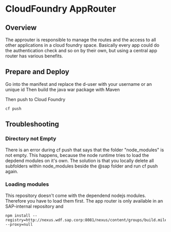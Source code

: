 # CloudFoundry AppRouter

## Overview
The approuter is responsible to manage the routes and the access to all other applications in a cloud foundry space. Basically every app could do the authentication check and so on by their own, but using a central app router has various benefits. 

## Prepare and Deploy
Go into the manifest and replace the d-user with your username or an unique id
Then build the java war package with Maven

Then push to Cloud Foundry
```
cf push
```

## Troubleshooting
### Directory not Empty
There is an error during cf push that says that the folder "node_modules" is not empty. This happens, because the node runtime tries to load the depdend modules on it's own.
The solution is that you locally delete all subfolders within node_modules beside the @sap folder and run cf push again.

### Loading modules

This repository doesn't come with the dependend nodejs modules. Therefore you have to load them first. The app router is only available in an SAP-internal repository and 
```
npm install --registry=http://nexus.wdf.sap.corp:8081/nexus/content/groups/build.milestones.npm --proxy=null
```